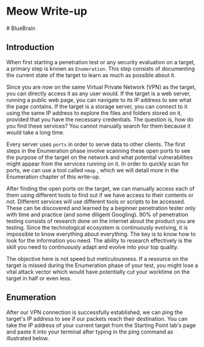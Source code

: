 # Meow Write-up

\# BlueBrain

## Introduction

When first starting a penetration test or any security evaluation on a target, a primary step is known as `Enumeration`. This step consists of documenting the current state of the target to learn as much as possible about it.

Since you are now on the same Virtual Private Network (VPN) as the target, you can directly access it as any user would. If the target is a web server, running a public web page, you can navigate to its IP address to see what the page contains. If the target is a storage server, you can connect to it using the same IP address to explore the files and folders stored on it, provided that you have the necessary credentials. The question is, how do you find these services? You cannot manually search for them because it would take a long time.

Every server uses `ports` in order to serve data to other clients. The first steps in the Enumeration phase involve scanning these open ports to see the purpose of the target on the network and what potential vulnerabilities might appear from the services running on it. In order to quickly scan for ports, we can use a tool called `nmap` , which we will detail more in the Enumeration chapter of this write-up.

After finding the open ports on the target, we can manually access each of them using different tools to find out if we have access to their contents or not. Different services will use different tools or scripts to be accessed. These can be discovered and learned by a beginner penetration tester only with time and practice (and some diligent Googling). 90% of penetration testing consists of research done on the internet about the product you are testing. Since the technological ecosystem is continuously evolving, it is impossible to know everything about everything. The key is to know how to look for the information you need. The ability to research effectively is the skill you need to continuously adapt and evolve into your top quality.

The objective here is not speed but meticulousness. If a resource on the target is missed during the Enumeration phase of your test, you might lose a vital attack vector which would have potentially cut your worktime on the target in half or even less.

## Enumeration

After our VPN connection is successfully established, we can ping the target's IP address to see if our packets reach their destination. You can take the IP address of your current target from the Starting Point lab's page and paste it into your terminal after typing in the ping command as illustrated below.